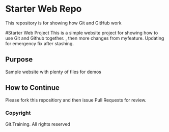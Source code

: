 # Starter Web Repo

This repository is for showing how Git and GitHub work

#Starter Web Project
This is a simple website project for showing how to use Git and Github together.
, then more changes from myfeature. Updating for emergency fix after stashing.
## Purpose
Sample website with plenty of files for demos

## How to Continue
Please fork this repositiory and then issue Pull Requests for review.

### Copyright
Git.Training. All rights reserved
